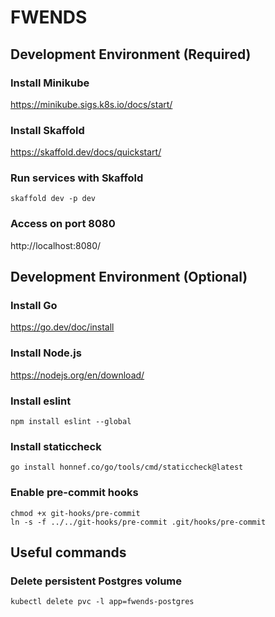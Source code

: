 # FWENDS

## Development Environment (Required)

### Install Minikube

https://minikube.sigs.k8s.io/docs/start/

### Install Skaffold

https://skaffold.dev/docs/quickstart/

### Run services with Skaffold

```shell
skaffold dev -p dev
```

### Access on port 8080

http://localhost:8080/

## Development Environment (Optional)

### Install Go

https://go.dev/doc/install

### Install Node.js

https://nodejs.org/en/download/

### Install eslint

```shell
npm install eslint --global
```

### Install staticcheck

```shell
go install honnef.co/go/tools/cmd/staticcheck@latest
```

### Enable pre-commit hooks

```shell
chmod +x git-hooks/pre-commit
ln -s -f ../../git-hooks/pre-commit .git/hooks/pre-commit
```

## Useful commands

### Delete persistent Postgres volume

```shell
kubectl delete pvc -l app=fwends-postgres
```
